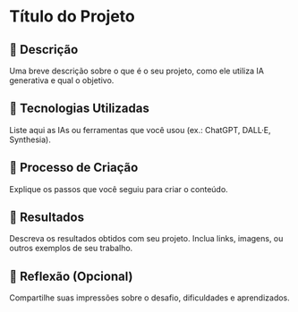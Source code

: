 # Título do Projeto

## 📒 Descrição
Uma breve descrição sobre o que é o seu projeto, como ele utiliza IA generativa e qual o objetivo.

## 🤖 Tecnologias Utilizadas
Liste aqui as IAs ou ferramentas que você usou (ex.: ChatGPT, DALL·E, Synthesia).

## 🧐 Processo de Criação
Explique os passos que você seguiu para criar o conteúdo.

## 🚀 Resultados
Descreva os resultados obtidos com seu projeto. Inclua links, imagens, ou outros exemplos de seu trabalho.

## 💭 Reflexão (Opcional)
Compartilhe suas impressões sobre o desafio, dificuldades e aprendizados.

